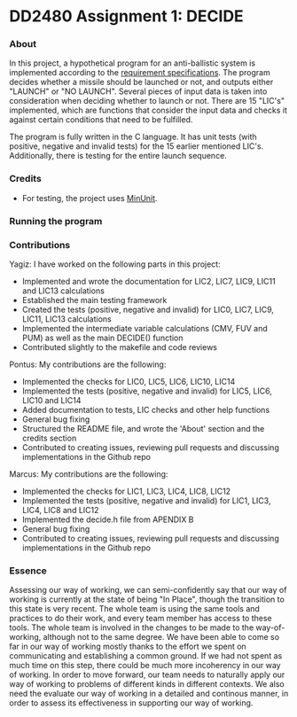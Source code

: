 # DD2480 Assignment 1: DECIDE

### About

In this project, a hypothetical program for an anti-ballistic system is implemented according to the [requirement specifications](https://www.monperrus.net/martin/decide.pdf). The program decides whether a missile should be launched or not, and outputs either "LAUNCH" or "NO LAUNCH". Several pieces of input data is taken into consideration when deciding whether to launch or not. There are 15 "LIC's" implemented, which are functions that consider the input data and checks it against certain conditions that need to be fulfilled.

The program is fully written in the C language. It has unit tests (with positive, negative and invalid tests) for the 15 earlier mentioned LIC's. Additionally, there is testing for the entire launch sequence. 

### Credits

* For testing, the project uses [MinUnit](https://jera.com/techinfo/jtns/jtn002).

### Running the program


### Contributions

Yagiz: I have worked on the following parts in this project:
+ Implemented and wrote the documentation for LIC2, LIC7, LIC9, LIC11 and LIC13 calculations
+ Established the main testing framework
+ Created the tests (positive, negative and invalid) for LIC0, LIC7, LIC9, LIC11, LIC13 calculations
+ Implemented the intermediate variable calculations (CMV, FUV and PUM) as well as the main DECIDE() function
+ Contributed slightly to the makefile and code reviews

Pontus: My contributions are the following:
* Implemented the checks for LIC0, LIC5, LIC6, LIC10, LIC14
* Implemented the tests (positive, negative and invalid) for LIC5, LIC6, LIC10 and LIC14
* Added documentation to tests, LIC checks and other help functions
* General bug fixing
* Structured the README file, and wrote the 'About' section and the credits section
* Contributed to creating issues, reviewing pull requests and discussing implementations in the Github repo

Marcus: My contributions are the following:
* Implemented the checks for LIC1, LIC3, LIC4, LIC8, LIC12
* Implemented the tests (positive, negative and invalid) for LIC1, LIC3, LIC4, LIC8 and LIC12
* Implemented the decide.h file from APENDIX B
* General bug fixing
* Contributed to creating issues, reviewing pull requests and discussing implementations in the Github repo

### Essence

Assessing our way of working, we can semi-confidently say that our way of working is currently at the state of being "In Place", though the transition to this state is very recent. The whole team is using the same tools and practices to do their work, and every team member has access to these tools. The whole team is involved in the changes to be made to the way-of-working, although not to the same degree. We have been able to come so far in our way of working mostly thanks to the effort we spent on communicating and establishing a common ground. If we had not spent as much time on this step, there could be much more incoherency in our way of working. In order to move forward, our team needs to naturally apply our way of working to problems of different kinds in different contexts. We also need the evaluate our way of working in a detailed and continous manner, in order to assess its effectiveness in supporting our way of working.
